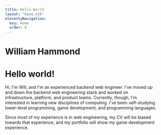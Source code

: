 ```yaml
---
title: Hello World
layout: "base.njk"
eleventyNavigation:
  key: Home
  order: 0
---
```

# William Hammond

  <h1 class="text-3xl text-green-800 font-bold underline">
    Hello world!
  </h1>

Hi, I'm Will, and I'm an experienced backend web engineer.
I've moved up and down the backend web engineering stack and worked on infrastructure, platform, and product teams.
Currently, though, I'm interested in learning new disciplines of computing.
I've been self-studying lower-level programming, game development, and programming languages.

Since most of my experience is in web engineering, my CV will be biased towards that experience, and my portfolio will show my game development experience.
